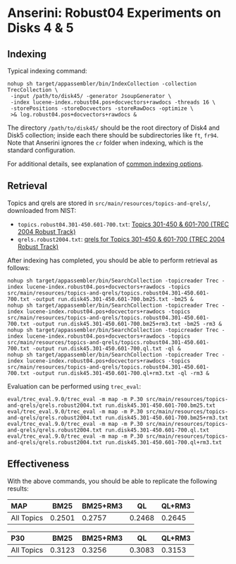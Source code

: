 # Anserini: Robust04 Experiments on Disks 4 &amp; 5

## Indexing

Typical indexing command:

```
nohup sh target/appassembler/bin/IndexCollection -collection TrecCollection \
 -input /path/to/disk45/ -generator JsoupGenerator \
 -index lucene-index.robust04.pos+docvectors+rawdocs -threads 16 \
 -storePositions -storeDocvectors -storeRawDocs -optimize \
 >& log.robust04.pos+docvectors+rawdocs &
```

The directory `/path/to/disk45/` should be the root directory of Disk4 and Disk5 collection; inside each there should be subdirectories like `ft`, `fr94`.
Note that Anserini ignores the `cr` folder when indexing, which is the standard configuration.

For additional details, see explanation of [common indexing options](common-indexing-options.md).

## Retrieval

Topics and qrels are stored in `src/main/resources/topics-and-qrels/`, downloaded from NIST:

+ `topics.robust04.301-450.601-700.txt`: [Topics 301-450 &amp; 601-700 (TREC 2004 Robust Track)](http://trec.nist.gov/data/robust/04.testset.gz)
+ `qrels.robust2004.txt`: [qrels for Topics 301-450 &amp; 601-700 (TREC 2004 Robust Track)](http://trec.nist.gov/data/robust/qrels.robust2004.txt)

After indexing has completed, you should be able to perform retrieval as follows:

```
nohup sh target/appassembler/bin/SearchCollection -topicreader Trec -index lucene-index.robust04.pos+docvectors+rawdocs -topics src/main/resources/topics-and-qrels/topics.robust04.301-450.601-700.txt -output run.disk45.301-450.601-700.bm25.txt -bm25 &
nohup sh target/appassembler/bin/SearchCollection -topicreader Trec -index lucene-index.robust04.pos+docvectors+rawdocs -topics src/main/resources/topics-and-qrels/topics.robust04.301-450.601-700.txt -output run.disk45.301-450.601-700.bm25+rm3.txt -bm25 -rm3 &
nohup sh target/appassembler/bin/SearchCollection -topicreader Trec -index lucene-index.robust04.pos+docvectors+rawdocs -topics src/main/resources/topics-and-qrels/topics.robust04.301-450.601-700.txt -output run.disk45.301-450.601-700.ql.txt -ql &
nohup sh target/appassembler/bin/SearchCollection -topicreader Trec -index lucene-index.robust04.pos+docvectors+rawdocs -topics src/main/resources/topics-and-qrels/topics.robust04.301-450.601-700.txt -output run.disk45.301-450.601-700.ql+rm3.txt -ql -rm3 &
```

Evaluation can be performed using `trec_eval`:

```
eval/trec_eval.9.0/trec_eval -m map -m P.30 src/main/resources/topics-and-qrels/qrels.robust2004.txt run.disk45.301-450.601-700.bm25.txt
eval/trec_eval.9.0/trec_eval -m map -m P.30 src/main/resources/topics-and-qrels/qrels.robust2004.txt run.disk45.301-450.601-700.bm25+rm3.txt
eval/trec_eval.9.0/trec_eval -m map -m P.30 src/main/resources/topics-and-qrels/qrels.robust2004.txt run.disk45.301-450.601-700.ql.txt
eval/trec_eval.9.0/trec_eval -m map -m P.30 src/main/resources/topics-and-qrels/qrels.robust2004.txt run.disk45.301-450.601-700.ql+rm3.txt
```

## Effectiveness

With the above commands, you should be able to replicate the following results:

MAP        | BM25   | BM25+RM3 | QL     | QL+RM3 |
:----------|--------|----------|--------|--------|
All Topics | 0.2501 | 0.2757   | 0.2468 | 0.2645 |


P30        | BM25   | BM25+RM3 | QL     | QL+RM3 |
:----------|--------|----------|--------|--------|
All Topics | 0.3123 | 0.3256   | 0.3083 | 0.3153 |
